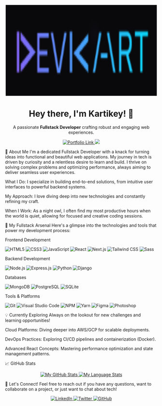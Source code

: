 <div align="center">
<img src="./Screenshot 2025-07-19 005707.png" alt="Devkart Logo" width="500" height="300">
<h1 align="center">Hey there, I'm Kartikey! 👋</h1>
<p align="center">
A passionate <strong>Fullstack Developer</strong> crafting robust and engaging web experiences.
</p>
<p align="center">
<a href="https://www.devkart.me" target="_blank">
<img src="https://www.google.com/search?q=https://img.shields.io/badge/My_Portfolio-devkart.me-FF7700%3Fstyle%3Dfor-the-badge%26logo%3Dwordpress%26logoColor%3Dwhite" alt="Portfolio Link">
</a>
<img src="https://www.google.com/search?q=https://img.shields.io/badge/-devkart.official%40gmail.com-556DB3%3Fstyle%3Dfor-the-badge%26logo%3Dgmail%26logoColor%3DEA4335"/>
</p>
</div>

🌟 About Me
I'm a dedicated Fullstack Developer with a knack for turning ideas into functional and beautiful web applications. My journey in tech is driven by curiosity and a relentless desire to learn and build. I thrive on solving complex problems and optimizing performance, always aiming to deliver seamless user experiences.

What I Do: I specialize in building end-to-end solutions, from intuitive user interfaces to powerful backend systems.

My Approach: I love diving deep into new technologies and constantly refining my craft.

When I Work: As a night owl, I often find my most productive hours when the world is quiet, allowing for focused and creative coding sessions.

🚀 My Fullstack Arsenal
Here's a glimpse into the technologies and tools that power my development process:

Frontend Development
<p>
<img src="https://www.google.com/search?q=https://img.shields.io/badge/-HTML5-E34F26%3Fstyle%3Dfor-the-badge%26logo%3Dhtml5%26logoColor%3Dwhite" alt="HTML5">
<img src="https://www.google.com/search?q=https://img.shields.io/badge/-CSS3-1572B6%3Fstyle%3Dfor-the-badge%26logo%3Dcss3%26logoColor%3Dwhite" alt="CSS3">
<img src="https://www.google.com/search?q=https://img.shields.io/badge/-JavaScript-F7DF1E%3Fstyle%3Dfor-the-badge%26logo%3Djavascript%26logoColor%3Dblack" alt="JavaScript">
<img src="https://www.google.com/search?q=https://img.shields.io/badge/-React-61DAFB%3Fstyle%3Dfor-the-badge%26logo%3Dreact%26logoColor%3Dwhite" alt="React">
<img src="https://www.google.com/search?q=https://img.shields.io/badge/-Next.js-000000%3Fstyle%3Dfor-the-badge%26logo%3Dnext.js%26logoColor%3Dwhite" alt="Next.js">
<img src="https://www.google.com/search?q=https://img.shields.io/badge/-Tailwind_CSS-06B6D4%3Fstyle%3Dfor-the-badge%26logo%3Dtailwind-css%26logoColor%3Dwhite" alt="Tailwind CSS">
<img src="https://www.google.com/search?q=https://img.shields.io/badge/-Sass-CC6699%3Fstyle%3Dfor-the-badge%26logo%3Dsass%26logoColor%3Dwhite" alt="Sass">
</p>

Backend Development
<p>
<img src="https://www.google.com/search?q=https://img.shields.io/badge/-Node.js-339933%3Fstyle%3Dfor-the-badge%26logo%3Dnode.js%26logoColor%3Dwhite" alt="Node.js">
<img src="https://www.google.com/search?q=https://img.shields.io/badge/-Express.js-000000%3Fstyle%3Dfor-the-badge%26logo%3Dexpress%26logoColor%3Dwhite" alt="Express.js">
<img src="https://www.google.com/search?q=https://img.shields.io/badge/-Python-3776AB%3Fstyle%3Dfor-the-badge%26logo%3Dpython%26logoColor%3Dwhite" alt="Python">
<img src="https://www.google.com/search?q=https://img.shields.io/badge/-Django-092E20%3Fstyle%3Dfor-the-badge%26logo%3Ddjango%26logoColor%3Dwhite" alt="Django">
</p>

Databases
<p>
<img src="https://www.google.com/search?q=https://img.shields.io/badge/-MongoDB-47A248%3Fstyle%3Dfor-the-badge%26logo%3Dmongodb%26logoColor%3Dwhite" alt="MongoDB">
<img src="https://www.google.com/search?q=https://img.shields.io/badge/-PostgreSQL-316192%3Fstyle%3Dfor-the-badge%26logo%3Dpostgresql%26logoColor%3Dwhite" alt="PostgreSQL">
<img src="https://www.google.com/search?q=https://img.shields.io/badge/-SQLite-003B57%3Fstyle%3Dfor-the-badge%26logo%3Dsqlite%26logoColor%3Dwhite" alt="SQLite">
</p>

Tools & Platforms
<p>
<img src="https://www.google.com/search?q=https://img.shields.io/badge/-Git-F05032%3Fstyle%3Dfor-the-badge%26logo%3Dgit%26logoColor%3Dwhite" alt="Git">
<img src="https://www.google.com/search?q=https://img.shields.io/badge/-VS_Code-007ACC%3Fstyle%3Dfor-the-badge%26logo%3Dvisual-studio-code%26logoColor%3Dwhite" alt="Visual Studio Code">
<img src="https://www.google.com/search?q=https://img.shields.io/badge/-NPM-CB3837%3Fstyle%3Dfor-the-badge%26logo%3Dnpm%26logoColor%3Dwhite" alt="NPM">
<img src="https://www.google.com/search?q=https://img.shields.io/badge/-Yarn-2C8EBB%3Fstyle%3Dfor-the-badge%26logo%3Dyarn%26logoColor%3Dwhite" alt="Yarn">
<img src="https://www.google.com/search?q=https://img.shields.io/badge/-Figma-F24E1E%3Fstyle%3Dfor-the-badge%26logo%3Dfigma%26logoColor%3Dwhite" alt="Figma">
<img src="https://www.google.com/search?q=https://img.shields.io/badge/-Photoshop-31A8FF%3Fstyle%3Dfor-the-badge%26logo%3Dadobe-photoshop%26logoColor%3Dwhite" alt="Photoshop">
</p>

💡 Currently Exploring
Always on the lookout for new challenges and learning opportunities!

Cloud Platforms: Diving deeper into AWS/GCP for scalable deployments.

DevOps Practices: Exploring CI/CD pipelines and containerization (Docker).

Advanced React Concepts: Mastering performance optimization and state management patterns.

📈 GitHub Stats
<div align="center">
<a href="https://github.com/dev-kart">
<img src="https://www.google.com/search?q=https://github-readme-stats-steel-omega.vercel.app/api%3Fusername%3Ddev-kart%26show_icons%3Dtrue%26include_all_commits%3Dtrue%26icon_color%3D2d77dc%26title_color%3D2d77dc%26text_color%3Dffffff%26bg_color%3D0d1117%26hide_border%3Dtrue%26number_format%3Dlong%26rank_icon%3Dpercentile%26show%3Dreviews,discussions_started,discussions_answered,prs_merged,prs_merged_percentage" alt="My GitHub Stats" height="180"/>
</a>
<a href="https://github.com/dev-kart">
<img src="https://www.google.com/search?q=https://github-readme-stats-steel-omega.vercel.app/api/top-langs/%3Fusername%3Ddev-kart%26layout%3Dcompact%26icon_color%3D2d77dc%26title_color%3D2d77dc%26text_color%3Dffffff%26bg_color%3D0d1117%26hide_border%3Dtrue%26langs_count%3D10" alt="My Language Stats" height="180"/>
</a>
</div>

🤝 Let's Connect!
Feel free to reach out if you have any questions, want to collaborate on a project, or just want to chat about tech!

<p align="center">
<a href="https://www.linkedin.com/in/devkart/" target="_blank">
<img src="https://www.google.com/search?q=https://img.shields.io/badge/-LinkedIn-0A66C2%3Fstyle%3Dfor-the-badge%26logo%3Dlinkedin%26logoColor%3Dwhite" alt="LinkedIn">
</a>
<a href="https://www.google.com/search?q=https://x.com/dev_kart" target="_blank">
<img src="https://www.google.com/search?q=https://img.shields.io/badge/-Twitter-1DA1F2%3Fstyle%3Dfor-the-badge%26logo%3Dtwitter%26logoColor%3Dwhite" alt="Twitter">
</a>
<a href="https://github.com/dev-kart" target="_blank">
<img src="https://www.google.com/search?q=https://img.shields.io/badge/-GitHub-181717%3Fstyle%3Dfor-the-badge%26logo%3Dgithub%26logoColor%3Dwhite" alt="GitHub">
</a>
</p>
